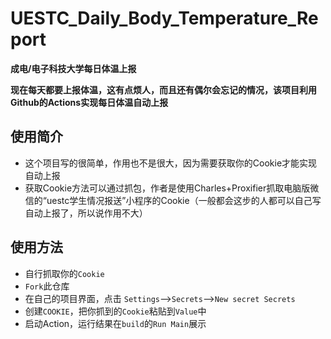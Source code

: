 # UESTC_Daily_Body_Temperature_Report

**成电/电子科技大学每日体温上报**

**现在每天都要上报体温，这有点烦人，而且还有偶尔会忘记的情况，该项目利用Github的Actions实现每日体温自动上报**

## 使用简介

 - 这个项目写的很简单，作用也不是很大，因为需要获取你的Cookie才能实现自动上报
 - 获取Cookie方法可以通过抓包，作者是使用Charles+Proxifier抓取电脑版微信的“uestc学生情况报送”小程序的Cookie（一般都会这步的人都可以自己写自动上报了，所以说作用不大）

## 使用方法

 - 自行抓取你的```Cookie```
 - ```Fork```此仓库
 - 在自己的项目界面，点击 ```Settings```-->```Secrets```-->```New secret Secrets```
 -  创建```COOKIE```，把你抓到的```Cookie```粘贴到```Value```中
 -  启动Action，运行结果在```build```的```Run Main```展示
